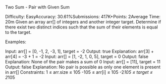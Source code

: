 Two Sum - Pair with Given Sum

Difficulty: EasyAccuracy: 30.61%Submissions: 417K+Points: 2Average Time: 20m
Given an array arr[] of integers and another integer target. Determine if there exist two distinct indices such that the sum of their elements is equal to the target.

Examples:

Input: arr[] = [0, -1, 2, -3, 1], target = -2
Output: true
Explanation: arr[3] + arr[4] = -3 + 1 = -2
Input: arr[] = [1, -2, 1, 0, 5], target = 0
Output: false
Explanation: None of the pair makes a sum of 0
Input: arr[] = [11], target = 11
Output: false
Explanation: No pair is possible as only one element is present in arr[]
Constraints:
1 ≤ arr.size ≤ 105
-105 ≤ arr[i] ≤ 105
-2*105 ≤ target ≤ 2*105

